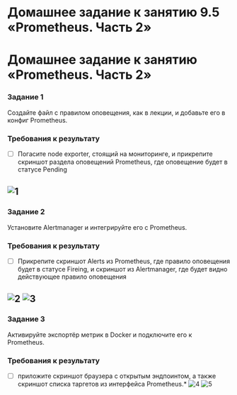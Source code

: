 # Домашнее задание к занятию 9.5 «Prometheus. Часть 2»
# Домашнее задание к занятию «Prometheus. Часть 2»

### Задание 1
Создайте файл с правилом оповещения, как в лекции, и добавьте его в конфиг Prometheus.
### Требования к результату
- [ ] Погасите node exporter, стоящий на мониторинге, и прикрепите скриншот раздела оповещений Prometheus, где оповещение будет в статусе Pending

![1](.img/9-5_Pending.png)
---
### Задание 2
Установите Alertmanager и интегрируйте его с Prometheus.
### Требования к результату
- [ ] Прикрепите скриншот Alerts из Prometheus, где правило оповещения будет в статусе Fireing, и скриншот из Alertmanager, где будет видно действующее правило оповещения

![2](.img/9-5_Firing.png)
![3](.img/9-5_Pending2.png)
---
### Задание 3
Активируйте экспортёр метрик в Docker и подключите его к Prometheus.
### Требования к результату
- [ ] приложите скриншот браузера с открытым эндпоинтом, а также скриншот списка таргетов из интерфейса Prometheus.*
![4](.img/9-5_endpoint.png)
![5](.img/9-5_target.png)
